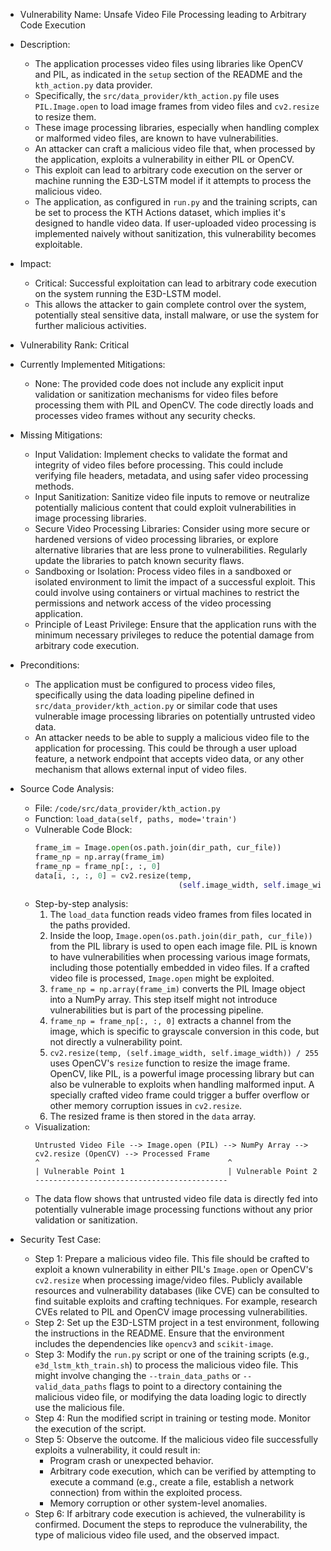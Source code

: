 - Vulnerability Name: Unsafe Video File Processing leading to Arbitrary Code Execution

- Description:
    - The application processes video files using libraries like OpenCV and PIL, as indicated in the `setup` section of the README and the `kth_action.py` data provider.
    - Specifically, the `src/data_provider/kth_action.py` file uses `PIL.Image.open` to load image frames from video files and `cv2.resize` to resize them.
    - These image processing libraries, especially when handling complex or malformed video files, are known to have vulnerabilities.
    - An attacker can craft a malicious video file that, when processed by the application, exploits a vulnerability in either PIL or OpenCV.
    - This exploit can lead to arbitrary code execution on the server or machine running the E3D-LSTM model if it attempts to process the malicious video.
    - The application, as configured in `run.py` and the training scripts, can be set to process the KTH Actions dataset, which implies it's designed to handle video data. If user-uploaded video processing is implemented naively without sanitization, this vulnerability becomes exploitable.

- Impact:
    - Critical: Successful exploitation can lead to arbitrary code execution on the system running the E3D-LSTM model.
    - This allows the attacker to gain complete control over the system, potentially steal sensitive data, install malware, or use the system for further malicious activities.

- Vulnerability Rank: Critical

- Currently Implemented Mitigations:
    - None: The provided code does not include any explicit input validation or sanitization mechanisms for video files before processing them with PIL and OpenCV. The code directly loads and processes video frames without any security checks.

- Missing Mitigations:
    - Input Validation: Implement checks to validate the format and integrity of video files before processing. This could include verifying file headers, metadata, and using safer video processing methods.
    - Input Sanitization: Sanitize video file inputs to remove or neutralize potentially malicious content that could exploit vulnerabilities in image processing libraries.
    - Secure Video Processing Libraries: Consider using more secure or hardened versions of video processing libraries, or explore alternative libraries that are less prone to vulnerabilities. Regularly update the libraries to patch known security flaws.
    - Sandboxing or Isolation: Process video files in a sandboxed or isolated environment to limit the impact of a successful exploit. This could involve using containers or virtual machines to restrict the permissions and network access of the video processing application.
    - Principle of Least Privilege: Ensure that the application runs with the minimum necessary privileges to reduce the potential damage from arbitrary code execution.

- Preconditions:
    - The application must be configured to process video files, specifically using the data loading pipeline defined in `src/data_provider/kth_action.py` or similar code that uses vulnerable image processing libraries on potentially untrusted video data.
    - An attacker needs to be able to supply a malicious video file to the application for processing. This could be through a user upload feature, a network endpoint that accepts video data, or any other mechanism that allows external input of video files.

- Source Code Analysis:
    - File: `/code/src/data_provider/kth_action.py`
    - Function: `load_data(self, paths, mode='train')`
    - Vulnerable Code Block:
        ```python
        frame_im = Image.open(os.path.join(dir_path, cur_file))
        frame_np = np.array(frame_im)
        frame_np = frame_np[:, :, 0]
        data[i, :, :, 0] = cv2.resize(temp,
                                        (self.image_width, self.image_width)) / 255
        ```
    - Step-by-step analysis:
        1. The `load_data` function reads video frames from files located in the paths provided.
        2. Inside the loop, `Image.open(os.path.join(dir_path, cur_file))` from the PIL library is used to open each image file. PIL is known to have vulnerabilities when processing various image formats, including those potentially embedded in video files. If a crafted video file is processed, `Image.open` might be exploited.
        3. `frame_np = np.array(frame_im)` converts the PIL Image object into a NumPy array. This step itself might not introduce vulnerabilities but is part of the processing pipeline.
        4. `frame_np = frame_np[:, :, 0]` extracts a channel from the image, which is specific to grayscale conversion in this code, but not directly a vulnerability point.
        5. `cv2.resize(temp, (self.image_width, self.image_width)) / 255` uses OpenCV's `resize` function to resize the image frame. OpenCV, like PIL, is a powerful image processing library but can also be vulnerable to exploits when handling malformed input. A specially crafted video frame could trigger a buffer overflow or other memory corruption issues in `cv2.resize`.
        6. The resized frame is then stored in the `data` array.
    - Visualization:
        ```
        Untrusted Video File --> Image.open (PIL) --> NumPy Array --> cv2.resize (OpenCV) --> Processed Frame
        ^                                          ^
        | Vulnerable Point 1                       | Vulnerable Point 2
        -------------------------------------------
        ```
    - The data flow shows that untrusted video file data is directly fed into potentially vulnerable image processing functions without any prior validation or sanitization.

- Security Test Case:
    - Step 1: Prepare a malicious video file. This file should be crafted to exploit a known vulnerability in either PIL's `Image.open` or OpenCV's `cv2.resize` when processing image/video files. Publicly available resources and vulnerability databases (like CVE) can be consulted to find suitable exploits and crafting techniques. For example, research CVEs related to PIL and OpenCV image processing vulnerabilities.
    - Step 2: Set up the E3D-LSTM project in a test environment, following the instructions in the README. Ensure that the environment includes the dependencies like `opencv3` and `scikit-image`.
    - Step 3: Modify the `run.py` script or one of the training scripts (e.g., `e3d_lstm_kth_train.sh`) to process the malicious video file. This might involve changing the `--train_data_paths` or `--valid_data_paths` flags to point to a directory containing the malicious video file, or modifying the data loading logic to directly use the malicious file.
    - Step 4: Run the modified script in training or testing mode. Monitor the execution of the script.
    - Step 5: Observe the outcome. If the malicious video file successfully exploits a vulnerability, it could result in:
        - Program crash or unexpected behavior.
        - Arbitrary code execution, which can be verified by attempting to execute a command (e.g., create a file, establish a network connection) from within the exploited process.
        - Memory corruption or other system-level anomalies.
    - Step 6: If arbitrary code execution is achieved, the vulnerability is confirmed. Document the steps to reproduce the vulnerability, the type of malicious video file used, and the observed impact.